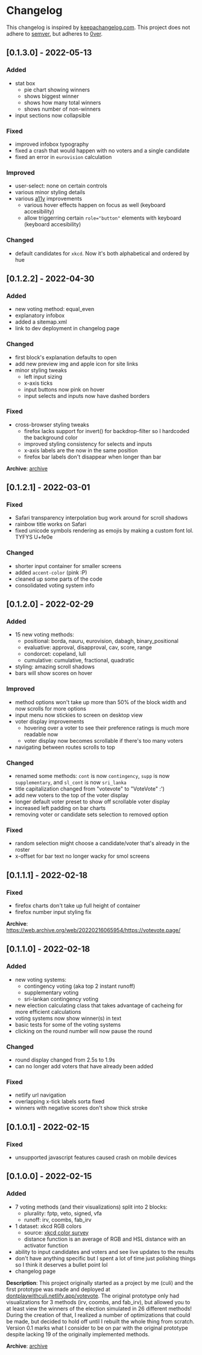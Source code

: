 # Changelog
This changelog is inspired by [keepachangelog.com](https://keepachangelog.com/en/1.0.0). This project does not adhere to [semver](https://semver.org/), but adheres to [0ver](https://0ver.org/). 

## [0.1.3.0] - 2022-05-13
### Added
 - stat box
    - pie chart showing winners
    - shows biggest winner
    - shows how many total winners
    - shows number of non-winners
 - input sections now collapsible

### Fixed
 - improved infobox typography
 - fixed a crash that would happen with no voters and a single candidate
 - fixed an error in `eurovision` calculation

### Improved
 - user-select: none on certain controls
 - various minor styling details
 - various [a11y](https://www.a11yproject.com/) improvements
    - various hover effects happen on focus as well (keyboard accesibility)
    - allow triggerring certain `role="button"` elements with keyboard (keyboard accesibility)
 
### Changed
 - default candidates for `xkcd`. Now it's both alphabetical and ordered by hue

## [0.1.2.2] - 2022-04-30
### Added
 - new voting method: equal_even
 - explanatory infobox
 - added a sitemap.xml
 - link to dev deployment in changelog page

### Changed
 - first block's explanation defaults to open
 - add new preview img and apple icon for site links
 - minor styling tweaks 
    - left input sizing
    - x-axis ticks
    - input buttons now pink on hover
    - input selects and inputs now have dashed borders

### Fixed
 - cross-browser styling tweaks
    - firefox lacks support for invert() for backdrop-filter so I hardcoded the background color
    - improved styling consistency for selects and inputs
    - x-axis labels are the now in the same position
    - firefox bar labels don't disappear when longer than bar

**Archive**: [archive](https://web.archive.org/web/20220509015251/https://votevote.page/)

## [0.1.2.1] - 2022-03-01
### Fixed
 - Safari transparency interpolation bug work around for scroll shadows
 - rainbow title works on Safari
 - fixed unicode symbols rendering as emojis by making a custom font lol. TYFYS U+fe0e

### Changed
 - shorter input container for smaller screens
 - added `accent-color` (pink :P)
 - cleaned up some parts of the code
 - consolidated voting system info

## [0.1.2.0] - 2022-02-29
### Added
 - 15 new voting methods:
    - positional: borda, nauru, eurovision, dabagh, binary_positional
    - evaluative: approval, disapproval, cav, score, range
    - condorcet: copeland, lull
    - cumulative: cumulative, fractional, quadratic
 - styling: amazing scroll shadows
 - bars will show scores on hover

### Improved
 - method options won't take up more than 50% of the block width and now scrolls for more options
 - input menu now stickies to screen on desktop view
 - voter display improvements
    - hovering over a voter to see their preference ratings is much more readable now
    - voter display now becomes scrollable if there's too many voters
 - navigating between routes scrolls to top

### Changed
 - renamed some methods: `cont` is now `contingency`, `supp` is now `supplementary`, and `sl_cont` is now `sri_lanka`
 - title capitalization changed from "votevote" to "VoteVote" :')
 - add new voters to the top of the voter display
 - longer default voter preset to show off scrollable voter display
 - increased left padding on bar charts
 - removing voter or candidate sets selection to removed option

### Fixed
 - random selection might choose a candidate/voter that's already in the roster
 - x-offset for bar text no longer wacky for smol screens

## [0.1.1.1] - 2022-02-18
### Fixed
 - firefox charts don't take up full height of container
 - firefox number input styling fix

**Archive**: https://web.archive.org/web/20220216065954/https://votevote.page/

## [0.1.1.0] - 2022-02-18
### Added
 - new voting systems:
    - contingency voting (aka top 2 instant runoff)
    - supplementary voting
    - sri-lankan contingency voting
 - new election calculating class that takes advantage of cacheing for more efficient calculations
 - voting systems now show winner(s) in text
 - basic tests for some of the voting systems
 - clicking on the round number will now pause the round

### Changed
 - round display changed from 2.5s to 1.9s
 - can no longer add voters that have already been added

### Fixed
 - netlify url navigation
 - overlapping x-tick labels sorta fixed
 - winners with negative scores don't show thick stroke

## [0.1.0.1] - 2022-02-15
### Fixed
 - unsupported javascript features caused crash on mobile devices

## [0.1.0.0] - 2022-02-15
### Added
 - 7 voting methods (and their visualizations) split into 2 blocks:
   - plurality: fptp, veto, signed, vfa
   - runoff: irv, coombs, fab_irv
 - 1 dataset: xkcd RGB colors
   - source: [xkcd color survey](https://xkcd.com/color/rgb/)
   - distance function is an average of RGB and HSL distance with an activator function
 - ability to input candidates and voters and see live updates to the results
 - don't have anything specific but I spent a lot of time just polishing things so I think it deserves a bullet point lol
 - changelog page

**Description**: This project originally started as a project by me (culi) and the first prototype was made and deployed at [dontplaywithculi.netlify.app/votevote](https://dontplaywithculi.netlify.app/votevote). The original prototype only had visualizations for 3 methods (irv, coombs, and fab_irv), but allowed you to at least view the winners of the election simulated in 26 different methods! During the creation of that, I realized a number of optimizations that could be made, but decided to hold off until I rebuilt the whole thing from scratch. Version 0.1 marks what I consider to be on par with the original prototype despite lacking 19 of the originally implemented methods.

**Archive**: [archive](https://web.archive.org/web/20220215225237/https://votevote.page/)
 

